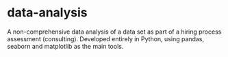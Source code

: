 # data-analysis
A non-comprehensive data analysis of a data set as part of a hiring process assessment (consulting). Developed entirely in Python, using pandas, seaborn and matplotlib as the main tools. 
